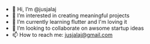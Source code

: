 - 👋 Hi, I’m @jusjalaj
- 👀 I’m interested in creating meaningful projects
- 🌱 I’m currently learning flutter and I'm loving it
- 💞️ I’m looking to collaborate on awsome startup ideas
- 📫 How to reach me: jusjalaj@gmail.com

<!---
jusjalaj/jusjalaj is a ✨ special ✨ repository because its `README.md` (this file) appears on your GitHub profile.
You can click the Preview link to take a look at your changes.
--->
